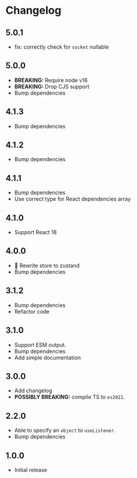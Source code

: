 # Changelog

## 5.0.1

- fix: correctly check for `socket` nullable

## 5.0.0

- **BREAKING:** Require node v16
- **BREAKING:** Drop CJS support
- Bump dependencies

## 4.1.3

- Bump dependencies

## 4.1.2

- Bump dependencies

## 4.1.1

- Bump dependencies
- Use correct type for React dependencies array

## 4.1.0

- Support React 18

## 4.0.0

- 🚀 Rewrite store to zustand
- Bump dependencies

## 3.1.2

- Bump dependencies
- Refactor code

## 3.1.0

- Support ESM output.
- Bump dependencies
- Add simple documentation

## 3.0.0

- Add changelog
- **POSSIBLY BREAKING:** compile TS to `es2021`.

## 2.2.0

- Able to specify an `object` to `useListener`.
- Bump dependencies

## 1.0.0

- Initial release
